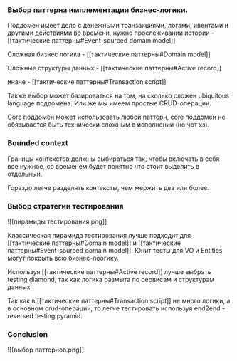 ### Выбор паттерна имплементации бизнес-логики.

 Поддомен имеет дело с денежными транзакциями, логами, ивентами и другими действиями во времени, нужно прослеживании истории - [[тактические паттерны#Event-sourced domain model]]
 
 Сложная бизнес логика - [[тактические паттерны#Domain model]]
 
 Сложные структуры данных - [[тактические паттерны#Active record]]
 
 иначе - [[тактические паттерны#Transaction script]]
 
 
Также выбор может базироваться на том, на сколько сложен ubiquitous language поддомена. Или же мы имеем простые CRUD-операции. 

Core поддомен может использовать любой паттерн, core поддомен не обязывается быть технически сложным в исполнении (но чот хз).

### Bounded context
Границы контекстов должны выбираться так, чтобы включать в себя все нужное, со временем будет понятно что стоит выделить в отдельный.

Гораздо легче разделять контексты, чем мержить два или более.

### Выбор стратегии тестирования
![[пирамиды тестирования.png]]

Классическая пирамида тестирования лучше подходит для [[тактические паттерны#Domain model]] и [[тактические паттерны#Event-sourced domain model]]. Юнит тесты для VO и Entities могут покрыть всю бизнес-лоогику.

Используя [[тактические паттерны#Active record]] лучше выбрать testing diamond, так как логика размыта по сервисам и структурам данных.

 Так как в [[тактические паттерны#Transaction script]] не много логики, а в основном crud-операции, то легче тестировать используя end2end - reversed testing pyramid.
 
 ### Conclusion
 ![[выбор паттернов.png]]
 